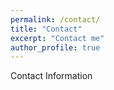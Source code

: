 ```yaml
---
permalink: /contact/
title: "Contact"
excerpt: "Contact me"
author_profile: true
---
```


Contact Information
